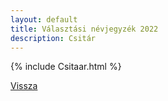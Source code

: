 ```yaml
---
layout: default
title: Választási névjegyzék 2022
description: Csitár
---
```


{% include Csitaar.html %}

[Vissza](./)